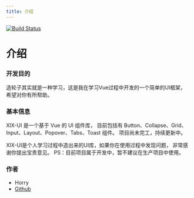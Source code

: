 ```yaml
---
title: 介绍
---
```

[![Build Status](https://www.travis-ci.org/Horry233/xixi-demo.svg?branch=main)](https://www.travis-ci.org/Horry233/xixi-demo)


# 介绍

### 开发目的

造轮子其实就是一种学习，这是我在学习Vue过程中开发的一个简单的UI框架，
希望对你有所帮助。

### 基本信息

XIX-UI 是一个基于 Vue 的 UI 组件库，
目前包括有 Button、Collapse、Grid、Input、Layout、Popover、Tabs、Toast 组件。
项目尚未完工，持续更新中。

XIX-UI是个人学习过程中造出来的UI库，如果你在使用过程中发现问题，
非常感谢你提出宝贵意见。
PS：目前项目属于开发中，暂不建议在生产项目中使用。

### 作者

- Horry
- [Github](https://github.com/Horry233/xixi-demo)